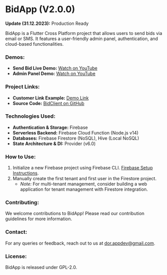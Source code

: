 # BidApp (V2.0.0)

**Update (31.12.2023):** Production Ready

BidApp is a Flutter Cross Platform project that allows users to send bids via email or SMS. It features a user-friendly admin panel, authentication, and cloud-based functionalities.

### Demos:
- **Send Bid Live Demo:** [Watch on YouTube](https://www.youtube.com/watch?v=Z_tD7wl4Bvc)
- **Admin Panel Demo:** [Watch on YouTube](https://www.youtube.com/watch?v=0zgNTF5M7XM)

### Project Links:
- **Customer Link Example:** [Demo Link](https://lproject-a1460.web.app/?tenant=XMqoQLgYxIi1u9Bfwh6U&bid=W4YF7XTn2ar9oqBROf2a&creator=lhDqqZZPHMUExcOa5YfQCEtg70p2)
- **Source Code:** [BidClient on GitHub](https://github.com/DorDorel/bid-client)

### Technologies Used:
- **Authentication & Storage:** Firebase
- **Serverless Backend:** Firebase Cloud Function (Node.js v14)
- **Databases:** Firebase Firestore (NoSQL), Hive (Local NoSQL)
- **State Architecture & DI:** Provider (v6.0)

### How to Use:
1. Initialize a new Firebase project using Firebase CLI. [Firebase Setup Instructions](https://firebase.google.com/docs/flutter/setup?platform=ios).
2. Manually create the first tenant and first user in the Firestore project.
   - *Note:* For multi-tenant management, consider building a web application for tenant management with Firestore integration.

### Contributing:
We welcome contributions to BidApp! Please read our contribution guidelines for more information.

### Contact:
For any queries or feedback, reach out to us at dor.appdev@gmail.com.

### License:
BidApp is released under GPL-2.0.
